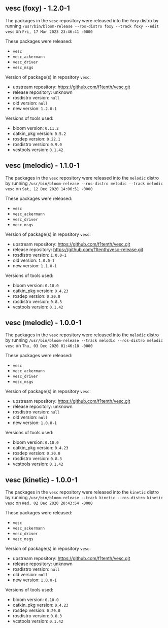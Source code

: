 ## vesc (foxy) - 1.2.0-1

The packages in the `vesc` repository were released into the `foxy` distro by running `/usr/bin/bloom-release --ros-distro foxy --track foxy --edit vesc` on `Fri, 17 Mar 2023 23:46:41 -0000`

These packages were released:
- `vesc`
- `vesc_ackermann`
- `vesc_driver`
- `vesc_msgs`

Version of package(s) in repository `vesc`:

- upstream repository: https://github.com/f1tenth/vesc.git
- release repository: unknown
- rosdistro version: `null`
- old version: `null`
- new version: `1.2.0-1`

Versions of tools used:

- bloom version: `0.11.2`
- catkin_pkg version: `0.5.2`
- rosdep version: `0.22.1`
- rosdistro version: `0.9.0`
- vcstools version: `0.1.42`


## vesc (melodic) - 1.1.0-1

The packages in the `vesc` repository were released into the `melodic` distro by running `/usr/bin/bloom-release --ros-distro melodic --track melodic vesc` on `Sat, 12 Dec 2020 14:06:51 -0000`

These packages were released:
- `vesc`
- `vesc_ackermann`
- `vesc_driver`
- `vesc_msgs`

Version of package(s) in repository `vesc`:

- upstream repository: https://github.com/f1tenth/vesc.git
- release repository: https://github.com/f1tenth/vesc-release.git
- rosdistro version: `1.0.0-1`
- old version: `1.0.0-1`
- new version: `1.1.0-1`

Versions of tools used:

- bloom version: `0.10.0`
- catkin_pkg version: `0.4.23`
- rosdep version: `0.20.0`
- rosdistro version: `0.8.3`
- vcstools version: `0.1.42`


## vesc (melodic) - 1.0.0-1

The packages in the `vesc` repository were released into the `melodic` distro by running `/usr/bin/bloom-release --track melodic --ros-distro melodic vesc` on `Thu, 03 Dec 2020 01:46:18 -0000`

These packages were released:
- `vesc`
- `vesc_ackermann`
- `vesc_driver`
- `vesc_msgs`

Version of package(s) in repository `vesc`:

- upstream repository: https://github.com/f1tenth/vesc.git
- release repository: unknown
- rosdistro version: `null`
- old version: `null`
- new version: `1.0.0-1`

Versions of tools used:

- bloom version: `0.10.0`
- catkin_pkg version: `0.4.23`
- rosdep version: `0.20.0`
- rosdistro version: `0.8.3`
- vcstools version: `0.1.42`


## vesc (kinetic) - 1.0.0-1

The packages in the `vesc` repository were released into the `kinetic` distro by running `/usr/bin/bloom-release --track kinetic --ros-distro kinetic vesc` on `Wed, 02 Dec 2020 20:43:54 -0000`

These packages were released:
- `vesc`
- `vesc_ackermann`
- `vesc_driver`
- `vesc_msgs`

Version of package(s) in repository `vesc`:

- upstream repository: https://github.com/f1tenth/vesc.git
- release repository: unknown
- rosdistro version: `null`
- old version: `null`
- new version: `1.0.0-1`

Versions of tools used:

- bloom version: `0.10.0`
- catkin_pkg version: `0.4.23`
- rosdep version: `0.20.0`
- rosdistro version: `0.8.3`
- vcstools version: `0.1.42`


